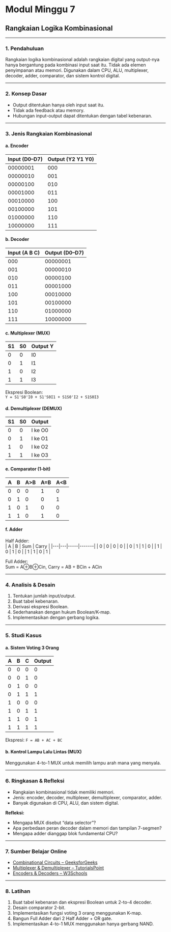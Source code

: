 
# Modul Minggu 7
## Rangkaian Logika Kombinasional

---

### 1. Pendahuluan

Rangkaian logika kombinasional adalah rangkaian digital yang output-nya hanya bergantung pada kombinasi input saat itu. Tidak ada elemen penyimpanan atau memori. 
Digunakan dalam CPU, ALU, multiplexer, decoder, adder, comparator, dan sistem kontrol digital.

---

### 2. Konsep Dasar

- Output ditentukan hanya oleh input saat itu.  
- Tidak ada feedback atau memory.  
- Hubungan input-output dapat ditentukan dengan tabel kebenaran.

---

### 3. Jenis Rangkaian Kombinasional

#### a. Encoder

| Input (D0–D7) | Output (Y2 Y1 Y0) |
|---------------|-------------------|
| 00000001      | 000               |
| 00000010      | 001               |
| 00000100      | 010               |
| 00001000      | 011               |
| 00010000      | 100               |
| 00100000      | 101               |
| 01000000      | 110               |
| 10000000      | 111               |

#### b. Decoder

| Input (A B C) | Output (D0–D7) |
|---------------|----------------|
| 000           | 00000001       |
| 001           | 00000010       |
| 010           | 00000100       |
| 011           | 00001000       |
| 100           | 00010000       |
| 101           | 00100000       |
| 110           | 01000000       |
| 111           | 10000000       |

#### c. Multiplexer (MUX)

| S1 | S0 | Output Y |
|----|----|----------|
| 0  | 0  | I0       |
| 0  | 1  | I1       |
| 1  | 0  | I2       |
| 1  | 1  | I3       |

Ekspresi Boolean:  
`Y = S1'S0'I0 + S1'S0I1 + S1S0'I2 + S1S0I3`

#### d. Demultiplexer (DEMUX)

| S1 | S0 | Output |
|----|----|---------|
| 0  | 0  | I ke O0 |
| 0  | 1  | I ke O1 |
| 1  | 0  | I ke O2 |
| 1  | 1  | I ke O3 |

#### e. Comparator (1-bit)

| A | B | A>B | A=B | A<B |
|---|---|-----|-----|-----|
| 0 | 0 | 0   | 1   | 0   |
| 0 | 1 | 0   | 0   | 1   |
| 1 | 0 | 1   | 0   | 0   |
| 1 | 1 | 0   | 1   | 0   |

#### f. Adder

Half Adder:  
| A | B | Sum | Carry |
|---|---|-----|-------|
| 0 | 0 | 0   | 0     |
| 0 | 1 | 1   | 0     |
| 1 | 0 | 1   | 0     |
| 1 | 1 | 0   | 1     |

Full Adder:  
Sum = A⊕B⊕Cin, Carry = AB + BCin + ACin

---

### 4. Analisis & Desain

1. Tentukan jumlah input/output.  
2. Buat tabel kebenaran.  
3. Derivasi ekspresi Boolean.  
4. Sederhanakan dengan hukum Boolean/K-map.  
5. Implementasikan dengan gerbang logika.

---

### 5. Studi Kasus

#### a. Sistem Voting 3 Orang

| A | B | C | Output |
|---|---|---|--------|
| 0 | 0 | 0 | 0      |
| 0 | 0 | 1 | 0      |
| 0 | 1 | 0 | 0      |
| 0 | 1 | 1 | 1      |
| 1 | 0 | 0 | 0      |
| 1 | 0 | 1 | 1      |
| 1 | 1 | 0 | 1      |
| 1 | 1 | 1 | 1      |

Ekspresi: `F = AB + AC + BC`

#### b. Kontrol Lampu Lalu Lintas (MUX)

Menggunakan 4-to-1 MUX untuk memilih lampu arah mana yang menyala.

---

### 6. Ringkasan & Refleksi

- Rangkaian kombinasional tidak memiliki memori.  
- Jenis: encoder, decoder, multiplexer, demultiplexer, comparator, adder.  
- Banyak digunakan di CPU, ALU, dan sistem digital.

**Refleksi:**  
- Mengapa MUX disebut “data selector”?  
- Apa perbedaan peran decoder dalam memori dan tampilan 7-segmen?  
- Mengapa adder dianggap blok fundamental CPU?

---

### 7. Sumber Belajar Online

- [Combinational Circuits – GeeksforGeeks](https://www.geeksforgeeks.org/combinational-circuits-in-digital-electronics/)  
- [Multiplexer & Demultiplexer – TutorialsPoint](https://www.tutorialspoint.com/digital_electronics/digital_electronics_multiplexers_demultiplexers.htm)  
- [Encoders & Decoders – W3Schools](https://www.w3schools.in/digital-electronics/encoders-and-decoders)  

---

### 8. Latihan

1. Buat tabel kebenaran dan ekspresi Boolean untuk 2-to-4 decoder.  
2. Desain comparator 2-bit.  
3. Implementasikan fungsi voting 3 orang menggunakan K-map.  
4. Bangun Full Adder dari 2 Half Adder + OR gate.  
5. Implementasikan 4-to-1 MUX menggunakan hanya gerbang NAND.  
